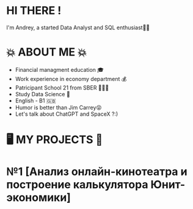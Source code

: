 # HI THERE !
I'm Andrey, a started Data Analyst and SQL enthusiast👋🏽

# 💥 ABOUT ME 💥
- Financial managment education 🎓
- Work experience in economy department 💰
- Patricipant School 21 from SBER 👨🏻‍💻
- Study Data Science 🤖
- English - B1 🇬🇧
- Humor is better than Jim Carrey😝
- Let's talk about ChatGPT and SpaceX ?:)

# 🖥️ MY PROJECTS 🔧

# №1 [Анализ онлайн-кинотеатра и построение калькулятора Юнит-экономики]

